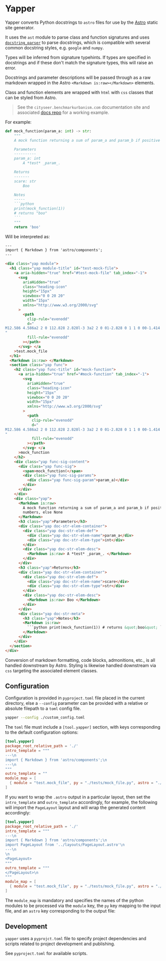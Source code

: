 # Yapper

Yapper converts Python docstrings to `astro` files for use by the [Astro](https://astro.build/) static site generator.

It uses the `ast` module to parse class and function signatures and uses [`docstring_parser`](https://github.com/rr-/docstring_parser) to parse docstrings, which is compatible with several common docstring styles, e.g. `google` and `numpy`.

Types will be inferred from signature typehints. If types are specified in docstrings and if these don't match the signature types, this will raise an error.

Docstrings and parameter descriptions will be passed through as a raw markdown wrapped in the Astro `<Markdown is:raw></Markdown>` elements.

Class and function elements are wrapped with `html` with `css` classes that can be styled from Astro.

> See the `cityseer.benchmarkurbanism.com` documentation site and associated [docs repo](https://github.com/benchmark-urbanism/cityseer-api/tree/master/docs) for a working example.

For example:

````python
def mock_function(param_a: int) -> str:
    """
    A mock function returning a sum of param_a and param_b if positive numbers, else None

    Parameters
    ----------
    param_a: int
        A *test* _param_.

    Returns
    -------
    scare: str
        Boo

    Notes
    -----
    ```python
    print(mock_function(1))
    # returns "boo"
    ```
    """
    return 'boo'
````

Will be interpreted as:

````html
---
import { Markdown } from 'astro/components';
---

<div class="yap module">
  <h1 class="yap module-title" id="test-mock-file">
    <a aria-hidden="true" href="#test-mock-file" tab_index="-1">
      <svg
        ariaHidden="true"
        class="heading-icon"
        height="15px"
        viewbox="0 0 20 20"
        width="15px"
        xmlns="http://www.w3.org/2000/svg"
      >
        <path
          clip-rule="evenodd"
          d="
M12.586 4.586a2 2 0 112.828 2.828l-3 3a2 2 0 01-2.828 0 1 1 0 00-1.414 1.414 4 4 0 005.656 0l3-3a4 4 0 00-5.656-5.656l-1.5 1.5a1 1 0 101.414 1.414l1.5-1.5zm-5 5a2 2 0 012.828 0 1 1 0 101.414-1.414 4 4 0 00-5.656 0l-3 3a4 4 0 105.656 5.656l1.5-1.5a1 1 0 10-1.414-1.414l-1.5 1.5a2 2 0 11-2.828-2.828l3-3z
"
          fill-rule="evenodd"
        ></path>
      </svg> </a
    >test.mock_file
  </h1>
  <Markdown is:raw> </Markdown>
  <section class="yap func">
    <h2 class="yap func-title" id="mock-function">
      <a aria-hidden="true" href="#mock-function" tab_index="-1">
        <svg
          ariaHidden="true"
          class="heading-icon"
          height="15px"
          viewbox="0 0 20 20"
          width="15px"
          xmlns="http://www.w3.org/2000/svg"
        >
          <path
            clip-rule="evenodd"
            d="
M12.586 4.586a2 2 0 112.828 2.828l-3 3a2 2 0 01-2.828 0 1 1 0 00-1.414 1.414 4 4 0 005.656 0l3-3a4 4 0 00-5.656-5.656l-1.5 1.5a1 1 0 101.414 1.414l1.5-1.5zm-5 5a2 2 0 012.828 0 1 1 0 101.414-1.414 4 4 0 00-5.656 0l-3 3a4 4 0 105.656 5.656l1.5-1.5a1 1 0 10-1.414-1.414l-1.5 1.5a2 2 0 11-2.828-2.828l3-3z
"
            fill-rule="evenodd"
          ></path>
        </svg> </a
      >mock_function
    </h2>
    <div class="yap func-sig-content">
      <div class="yap func-sig">
        <span>mock_function(</span>
        <div class="yap func-sig-params">
          <div class="yap func-sig-param">param_a)</div>
        </div>
      </div>
    </div>
    <div class="yap">
      <Markdown is:raw>
        A mock function returning a sum of param_a and param_b if positive
        numbers, else None
      </Markdown>
      <h3 class="yap">Parameters</h3>
      <div class="yap doc-str-elem-container">
        <div class="yap doc-str-elem-def">
          <div class="yap doc-str-elem-name">param_a</div>
          <div class="yap doc-str-elem-type">int</div>
        </div>
        <div class="yap doc-str-elem-desc">
          <Markdown is:raw> A *test* _param_. </Markdown>
        </div>
      </div>
      <h3 class="yap">Returns</h3>
      <div class="yap doc-str-elem-container">
        <div class="yap doc-str-elem-def">
          <div class="yap doc-str-elem-name">scare</div>
          <div class="yap doc-str-elem-type">str</div>
        </div>
        <div class="yap doc-str-elem-desc">
          <Markdown is:raw> Boo </Markdown>
        </div>
      </div>
      <div class="yap doc-str-meta">
        <h3 class="yap">Notes</h3>
        <Markdown is:raw>
          ```python print(mock_function(1)) # returns &quot;boo&quot; ```
        </Markdown>
      </div>
    </div>
  </section>
</div>
````

Conversion of markdown formatting, code blocks, admonitions, etc., is all handled downstream by Astro. Styling is likewise handled downstream via `css` targeting the associated element classes.

## Configuration

Configuration is provided in `pyproject.toml` file placed in the current directory, else a `--config` parameter can be provided with a relative or absolute filepath to a `toml` config file.

```bash
yapper --config ./custom_config.toml
```

The `toml` file must include a `[tool.yapper]` section, with keys corresponding to the default configuration options:

```toml
[tool.yapper]
package_root_relative_path = './'
intro_template = """
---\n
import { Markdown } from 'astro/components';\n
---\n
"""
outro_template = ""
module_map = [
  { module = "test.mock_file", py = "./tests/mock_file.py", astro = "./tests/mock_default.astro" },
]
```

If you want to wrap the `.astro` output in a particular layout, then set the `intro_template` and `outro_template` accordingly, for example, the following will import the `PageLayout` layout and will wrap the generated content accordingly:

```toml
[tool.yapper]
package_root_relative_path = './'
intro_template = """
---\n
import { Markdown } from 'astro/components';\n
import PageLayout from '../layouts/PageLayout.astro'\n
---\n
\n
<PageLayout>
"""
outro_template = """
</PageLayout>\n
"""
module_map = [
  { module = "test.mock_file", py = "./tests/mock_file.py", astro = "./tests/mock_default.astro" },
]
```

The `module_map` is mandatory and specifies the names of the python modules to be processed via the `module` key, the `py` key mapping to the input file, and an `astro` key corresponding to the output file:

## Development

`yapper` uses a `pyprojct.toml` file to specify project dependencies and scripts related to project development and publishing.

See `pyproject.toml` for available scripts.
